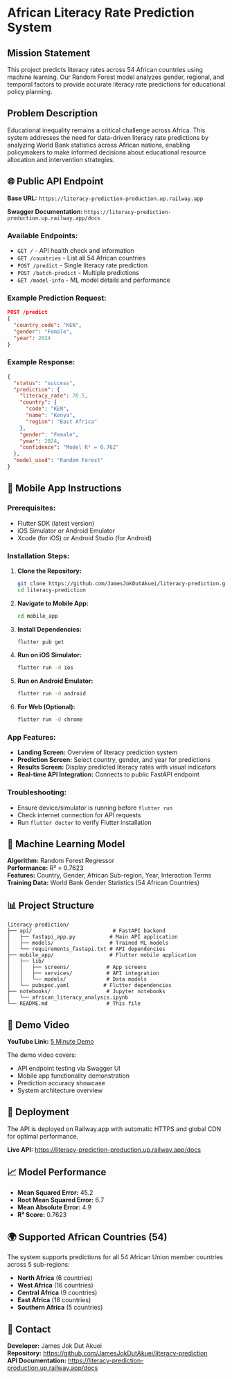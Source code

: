# African Literacy Rate Prediction System

## Mission Statement
This project predicts literacy rates across 54 African countries using machine learning. Our Random Forest model analyzes gender, regional, and temporal factors to provide accurate literacy rate predictions for educational policy planning.

## Problem Description
Educational inequality remains a critical challenge across Africa. This system addresses the need for data-driven literacy rate predictions by analyzing World Bank statistics across African nations, enabling policymakers to make informed decisions about educational resource allocation and intervention strategies.

## 🌐 Public API Endpoint

**Base URL:** `https://literacy-prediction-production.up.railway.app`

**Swagger Documentation:** `https://literacy-prediction-production.up.railway.app/docs`

### Available Endpoints:
- `GET /` - API health check and information
- `GET /countries` - List all 54 African countries
- `POST /predict` - Single literacy rate prediction
- `POST /batch-predict` - Multiple predictions
- `GET /model-info` - ML model details and performance

### Example Prediction Request:
```json
POST /predict
{
  "country_code": "KEN",
  "gender": "Female", 
  "year": 2024
}
```

### Example Response:
```json
{
  "status": "success",
  "prediction": {
    "literacy_rate": 78.5,
    "country": {
      "code": "KEN",
      "name": "Kenya", 
      "region": "East Africa"
    },
    "gender": "Female",
    "year": 2024,
    "confidence": "Model R² = 0.762"
  },
  "model_used": "Random Forest"
}
```

## 📱 Mobile App Instructions

### Prerequisites:
- Flutter SDK (latest version)
- iOS Simulator or Android Emulator
- Xcode (for iOS) or Android Studio (for Android)

### Installation Steps:

1. **Clone the Repository:**
   ```bash
   git clone https://github.com/JamesJokDutAkuei/literacy-prediction.git
   cd literacy-prediction
   ```

2. **Navigate to Mobile App:**
   ```bash
   cd mobile_app
   ```

3. **Install Dependencies:**
   ```bash
   flutter pub get
   ```

4. **Run on iOS Simulator:**
   ```bash
   flutter run -d ios
   ```
   
5. **Run on Android Emulator:**
   ```bash
   flutter run -d android
   ```

6. **For Web (Optional):**
   ```bash
   flutter run -d chrome
   ```

### App Features:
- **Landing Screen:** Overview of literacy prediction system
- **Prediction Screen:** Select country, gender, and year for predictions
- **Results Screen:** Display predicted literacy rates with visual indicators
- **Real-time API Integration:** Connects to public FastAPI endpoint

### Troubleshooting:
- Ensure device/simulator is running before `flutter run`
- Check internet connection for API requests
- Run `flutter doctor` to verify Flutter installation

## 🧠 Machine Learning Model

**Algorithm:** Random Forest Regressor  
**Performance:** R² = 0.7623  
**Features:** Country, Gender, African Sub-region, Year, Interaction Terms  
**Training Data:** World Bank Gender Statistics (54 African Countries)

## 📊 Project Structure

```
literacy-prediction/
├── api/                          # FastAPI backend
│   ├── fastapi_app.py           # Main API application
│   ├── models/                  # Trained ML models
│   └── requirements_fastapi.txt # API dependencies
├── mobile_app/                  # Flutter mobile application
│   ├── lib/
│   │   ├── screens/            # App screens
│   │   ├── services/           # API integration
│   │   └── models/             # Data models
│   └── pubspec.yaml           # Flutter dependencies
├── notebooks/                  # Jupyter notebooks
│   └── african_literacy_analysis.ipynb
└── README.md                   # This file
```

## 🎥 Demo Video

**YouTube Link:** [5 Minute Demo](https://youtu.be/ZoQrpNn6pHs)

The demo video covers:
- API endpoint testing via Swagger UI
- Mobile app functionality demonstration
- Prediction accuracy showcase
- System architecture overview

## 🚀 Deployment

The API is deployed on Railway.app with automatic HTTPS and global CDN for optimal performance.

**Live API:** https://literacy-prediction-production.up.railway.app/docs

## 📈 Model Performance

- **Mean Squared Error:** 45.2
- **Root Mean Squared Error:** 6.7
- **Mean Absolute Error:** 4.9
- **R² Score:** 0.7623

## 🌍 Supported African Countries (54)

The system supports predictions for all 54 African Union member countries across 5 sub-regions:
- **North Africa** (6 countries)
- **West Africa** (16 countries)  
- **Central Africa** (9 countries)
- **East Africa** (18 countries)
- **Southern Africa** (5 countries)

## 📧 Contact

**Developer:** James Jok Dut Akuei  
**Repository:** https://github.com/JamesJokDutAkuei/literacy-prediction  
**API Documentation:** https://literacy-prediction-production.up.railway.app/docs
